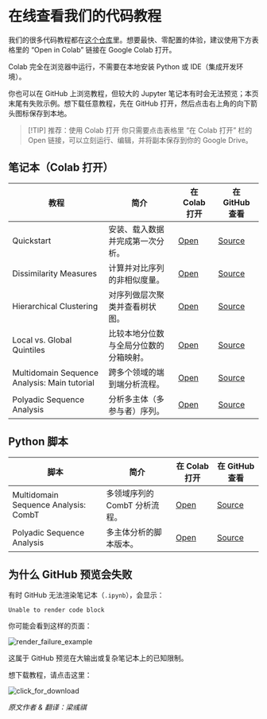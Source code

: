 <!--
 * @Author: Yuqi Liang dawson1900@live.com
 * @Date: 2025-09-12 10:17:49
 * @LastEditors: Yuqi Liang dawson1900@live.com
 * @LastEditTime: 2025-09-16 15:09:11
 * @FilePath: /SequenzoWebsite/docs/zh/basics/if_you_cannot_render_ipynb_on_github.md
-->
# 在线查看我们的代码教程

我们的很多代码教程都在[这个仓库](https://github.com/Liang-Team/Sequenzo/tree/main/Tutorials)里。想要最快、零配置的体验，建议使用下方表格里的 “Open in Colab” 链接在 Google Colab 打开。

Colab 完全在浏览器中运行，不需要在本地安装 Python 或 IDE（集成开发环境）。

你也可以在 GitHub 上浏览教程，但较大的 Jupyter 笔记本有时会无法预览；本页末尾有失败示例。想下载任意教程，先在 GitHub 打开，然后点击右上角的向下箭头图标保存到本地。

> [!TIP] 推荐：使用 Colab 打开
> 你只需要点击表格里 “在 Colab 打开” 栏的 Open 链接，可以立刻运行、编辑，并将副本保存到你的 Google Drive。

## 笔记本（Colab 打开）

| 教程 | 简介 | 在 Colab 打开 | 在 GitHub 查看 |
| --- | --- | --- | --- |
| Quickstart | 安装、载入数据并完成第一次分析。 | [Open](https://colab.research.google.com/github/Liang-Team/Sequenzo/blob/main/Tutorials/01_quickstart.ipynb) | [Source](https://github.com/Liang-Team/Sequenzo/blob/main/Tutorials/01_quickstart.ipynb) |
| Dissimilarity Measures | 计算并对比序列的非相似度量。 | [Open](https://colab.research.google.com/github/Liang-Team/Sequenzo/blob/main/Tutorials/dissimilarity_measures/dissimilarity_measures.ipynb) | [Source](https://github.com/Liang-Team/Sequenzo/blob/main/Tutorials/dissimilarity_measures/dissimilarity_measures.ipynb) |
| Hierarchical Clustering | 对序列做层次聚类并查看树状图。 | [Open](https://colab.research.google.com/github/Liang-Team/Sequenzo/blob/main/Tutorials/hierarchical_clustering.ipynb) | [Source](https://github.com/Liang-Team/Sequenzo/blob/main/Tutorials/hierarchical_clustering.ipynb) |
| Local vs. Global Quintiles | 比较本地分位数与全局分位数的分箱映射。 | [Open](https://colab.research.google.com/github/Liang-Team/Sequenzo/blob/main/Tutorials/local_global_quintiles/comparison_local_global_quintiles.ipynb) | [Source](https://github.com/Liang-Team/Sequenzo/blob/main/Tutorials/local_global_quintiles/comparison_local_global_quintiles.ipynb) |
| Multidomain Sequence Analysis: Main tutorial | 跨多个领域的端到端分析流程。 | [Open](https://colab.research.google.com/github/Liang-Team/Sequenzo/blob/main/Tutorials/multidomain_sequence_analysis/main_tutorial.ipynb) | [Source](https://github.com/Liang-Team/Sequenzo/blob/main/Tutorials/multidomain_sequence_analysis/main_tutorial.ipynb) |
| Polyadic Sequence Analysis | 分析多主体（多参与者）序列。 | [Open](https://colab.research.google.com/github/Liang-Team/Sequenzo/blob/main/Tutorials/multidomain_sequence_analysis/polyadic_tutorial.ipynb) | [Source](https://github.com/Liang-Team/Sequenzo/blob/main/Tutorials/multidomain_sequence_analysis/polyadic_tutorial.ipynb) |

## Python 脚本

| 脚本 | 简介 | 在 Colab 打开 | 在 GitHub 查看 |
| --- | --- | --- | --- |
| Multidomain Sequence Analysis: CombT | 多领域序列的 CombT 分析流程。 | [Open](https://colab.research.google.com/github/Liang-Team/Sequenzo/blob/main/Tutorials/multidomain_sequence_analysis/CombT_analysis.py) | [Source](https://github.com/Liang-Team/Sequenzo/blob/main/Tutorials/multidomain_sequence_analysis/CombT_analysis.py) |
| Polyadic Sequence Analysis | 多主体分析的脚本版本。 | [Open](https://colab.research.google.com/github/Liang-Team/Sequenzo/blob/main/Tutorials/multidomain_sequence_analysis/polyadic.py) | [Source](https://github.com/Liang-Team/Sequenzo/blob/main/Tutorials/multidomain_sequence_analysis/polyadic.py) |

## 为什么 GitHub 预览会失败

有时 GitHub 无法渲染笔记本（`.ipynb`），会显示：

```
Unable to render code block
```

你可能会看到这样的页面：

![render_failure_example](/en/basics/img/render_failure_github.png)

这属于 GitHub 预览在大输出或复杂笔记本上的已知限制。

想下载教程，请点击这里：

![click_for_download](/en/basics/img/click_for_download.png)

*原文作者 & 翻译：梁彧祺*
